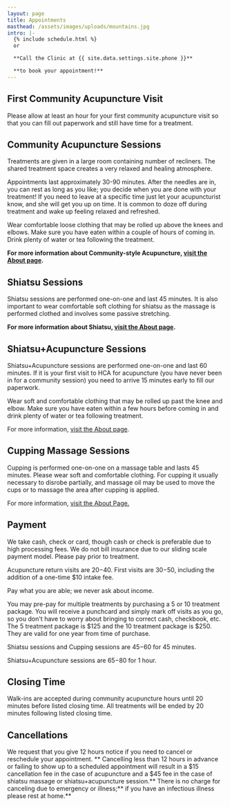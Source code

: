 ```yaml
---
layout: page
title: Appointments
masthead: /assets/images/uploads/mountains.jpg
intro: |-
  {% include schedule.html %}
  or

  **Call the Clinic at {{ site.data.settings.site.phone }}**

  **to book your appointment!**
---
```

## First Community Acupuncture Visit

Please allow at least an hour for your first community acupuncture visit so that you can fill out paperwork and still have time for a treatment.

## Community Acupuncture Sessions

Treatments are given in a large room containing number of recliners. The shared treatment space creates a very relaxed and healing atmosphere.

Appointments last approximately 30-90 minutes. After the needles are in, you can rest as long as you like; you decide when you are done with your treatment! If you need to leave at a specific time just let your acupuncturist know, and she will get you up on time. It is common to doze off during treatment and wake up feeling relaxed and refreshed.

Wear comfortable loose clothing that may be rolled up above the knees and elbows. Make sure you have eaten within a couple of hours of coming in. Drink plenty of water or tea following the treatment.

**For more information about Community-style Acupuncture, [visit the About page](/about/).**

## Shiatsu Sessions

Shiatsu sessions are performed one-on-one and last 45 minutes.  It is also important to wear comfortable soft clothing for shiatsu as the massage is performed clothed and involves some passive stretching.

**For more information about Shiatsu, [visit the About page](/about/).**

## **Shiatsu+Acupuncture Sessions**

Shiatsu+Acupuncture sessions are performed one-on-one and last 60 minutes.  If it is your first visit to HCA for acupuncture (you have never been in for a community session) you need to arrive 15 minutes early to fill our paperwork.

Wear soft and comfortable clothing that may be rolled up past the knee and elbow.  Make sure you have eaten within a few hours before coming in and drink plenty of water or tea following treatment.

For more information, [visit the About page](http://www.heartlandacu.com/about). 

## Cupping Massage Sessions

Cupping is performed one-on-one on a massage table and lasts 45 minutes.  Please wear soft and comfortable clothing.  For cupping it usually necessary to disrobe partially, and massage oil may be used to move the cups or to massage the area after cupping is applied.

For more information, [visit the About Page.](https://heartlandacu.netlify.com/about)

## Payment

We take cash, check or card, though cash or check is preferable due to high processing fees. We do not bill insurance due to our sliding scale payment model. Please pay prior to treatment. 

Acupuncture return visits are $20-$40. First visits are $30-$50, including the addition of a one-time $10 intake fee.  

Pay what you are able; we never ask about income.

You may pre-pay for multiple treatments by purchasing a 5 or 10 treatment package.  You will receive a punchcard and simply mark off visits as you go, so you don't have to worry about bringing to correct cash, checkbook, etc.  The 5 treatment package is $125 and the 10 treatment package is $250.  They are valid for one year from time of purchase.

Shiatsu sessions and Cupping sessions are $45-$60 for 45 minutes.

Shiatsu+Acupuncture sessions are $65-$80 for 1 hour.

## Closing Time

Walk-ins are accepted during community acupuncture hours until 20 minutes before listed closing time.  All treatments will be ended by 20 minutes following listed closing time.

## Cancellations

We request that you give 12 hours notice if you need to cancel or reschedule your appointment. ** Cancelling less than 12 hours in advance or failing to show up to a scheduled appointment will result in a $15 cancellation fee in the case of acupuncture and a $45 fee in the case of shiatsu massage or shiatsu+acupuncture session.** There is no charge for canceling due to emergency or illness;** if you have an infectious illness please rest at home.**
